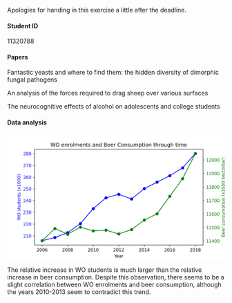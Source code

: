 Apologies for handing in this exercise a little after the deadline. 

#### Student ID
11320788

#### Papers
Fantastic yeasts and where to find them: the hidden diversity of dimorphic fungal pathogens

An analysis of the forces required to drag sheep over various surfaces

The neurocognitive effects of alcohol on adolescents and college students

#### Data analysis
![Correlation?](correlationornot.png "Correlation?")

The relative increase in WO students is much larger than the relative increase in beer consumption. Despite this observation, there seems to be a slight correlation between WO enrolments and beer consumption, although the years 2010-2013 seem to contradict this trend.